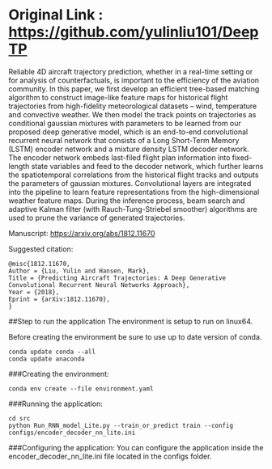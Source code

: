 # Original Link :  https://github.com/yulinliu101/DeepTP
Reliable 4D aircraft trajectory prediction, whether in a real-time setting or for analysis of counterfactuals, is important to the efficiency of the aviation community. In this paper, we first develop an efficient tree-based matching algorithm to construct image-like feature maps for historical flight trajectories from high-fidelity meteorological datasets – wind, temperature and convective weather. We then model the track points on trajectories as conditional gaussian mixtures with parameters to be learned from our proposed deep generative model, which is an end-to-end convolutional recurrent neural network that consists of a Long Short-Term Memory (LSTM) encoder network and a mixture density LSTM decoder network. The encoder network embeds last-filed flight plan information into fixed-length state variables and feed to the decoder network, which further learns the spatiotemporal correlations from the historical flight tracks and outputs the parameters of gaussian mixtures. Convolutional layers are integrated into the pipeline to learn feature representations from the high-dimensional weather feature maps. During the inference process, beam search and adaptive Kalman filter (with Rauch-Tung-Striebel smoother) algorithms are used to prune the variance of generated trajectories.

Manuscript: https://arxiv.org/abs/1812.11670

Suggested citation: 

```
@misc{1812.11670,
Author = {Liu, Yulin and Hansen, Mark},
Title = {Predicting Aircraft Trajectories: A Deep Generative Convolutional Recurrent Neural Networks Approach},
Year = {2018},
Eprint = {arXiv:1812.11670},
}
```

##Step to run the application
The environment is setup to run on linux64.

Before creating the environment be sure to use up to date version of conda.
```
conda update conda --all
conda update anaconda
```

###Creating the environment:

```
conda env create --file environment.yaml
```

###Running the application:
```
cd src
python Run_RNN_model_Lite.py --train_or_predict train --config configs/encoder_decoder_nn_lite.ini
```

###Configuring the application:
You can configure the application inside the encoder_decoder_nn_lite.ini file located in the configs folder. 
